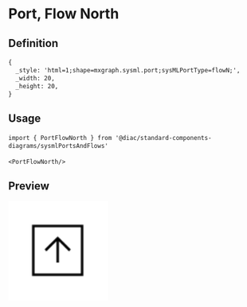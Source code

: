 # Port, Flow North

## Definition

```
{
  _style: 'html=1;shape=mxgraph.sysml.port;sysMLPortType=flowN;',
  _width: 20,
  _height: 20,
}
```

## Usage

```
import { PortFlowNorth } from '@diac/standard-components-diagrams/sysmlPortsAndFlows'

<PortFlowNorth/>
```

## Preview

<img src="./port-flow-north.png" width="200"/>
